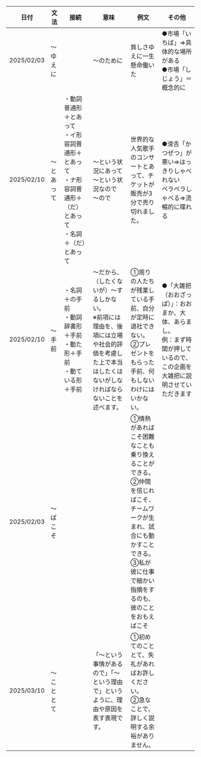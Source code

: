 | 日付       | 文法       | 接続                                                                                                                     | 意味                                                                                                                                                           | 例文                                                                                                                                                                                                 | その他                                                                                                                             |
| ---------- | ---------- | ------------------------------------------------------------------------------------------------------------------------ | -------------------------------------------------------------------------------------------------------------------------------------------------------------- | ---------------------------------------------------------------------------------------------------------------------------------------------------------------------------------------------------- | ---------------------------------------------------------------------------------------------------------------------------------- |
| 2025/02/03 | ～ゆえに   |                                                                                                                          | 〜のために                                                                                                                                                     | 貧しさゆえに一生懸命働いた                                                                                                                                                                           | ●市場「いちば」⇒具体的な場所がある<br />●市場「しじょう」＝概念的に                                                             |
| 2025/02/10 | ～とあって | ・動詞普通形＋とあって<br />・イ形容詞普通形＋とあって<br />・ナ形容詞普通形＋（だ）とあって<br />・名詞＋（だ）とあって | ～という状況にあって<br />～という状況なので<br />～ので                                                                                                       | 世界的な人気歌手のコンサートとあって、チケットが販売が3分で売り切れました。                                                                                                                          | ●滑舌「かつぜつ」が悪い⇒はっきりしゃべれない<br />ペラペラしゃべる⇒流暢的に喋れる                                               |
| 2025/02/10 | ～手前     | ・名詞＋の手前<br />・動詞辞書形＋手前<br />・動た形＋手前<br />・動ている形＋手前                                       | ～だから、（したくないが）～するしかない。<br />※前項には理由を、後項には立場や社会的評価を考慮した上で本当はしたくはないがしなければならないことを述べます。 | ①周りの人たちが残業している手前、自分が定時に退社できない。<br />②プレゼントをもらった手前、何もしないわけにはいかない。                                                                           | ●「大雑把（おおざっぱ）」：おおまか、大体、あらまし。<br />例：まず時間が押しているので、この企画を大雑把に説明させていただきます |
| 2025/02/03 | ～ばこそ   |                                                                                                                          |                                                                                                                                                                | ①情熱があればこそ困難なことも乗り換えることができる。<br />②仲間を信じればこそ、チームワークが生まれ、試合にも動かすことできる。<br />③私が彼に仕事で細かい指摘をするのも、彼のことをおもえばこそ |                                                                                                                                    |
| 2025/03/10 | ～こととて |                                                                                                                          | 「～という事情があるので」「～という理由で」というように、理由や原因を表す表現です。                                                                           | ①初めてのこととて、失礼があればお許しください。<br />②急なことで、詳しく説明する余裕がありません。                                                                                                 |                                                                                                                                    |
